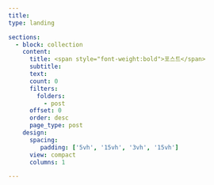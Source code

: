 ```yaml
---
title: 
type: landing

sections:
  - block: collection
    content:
      title: <span style="font-weight:bold">포스트</span>
      subtitle: 
      text: 
      count: 0
      filters:
        folders:
          - post
      offset: 0
      order: desc
      page_type: post
    design:
      spacing:
         padding: ['5vh', '15vh', '3vh', '15vh']
      view: compact
      columns: 1

---
```

